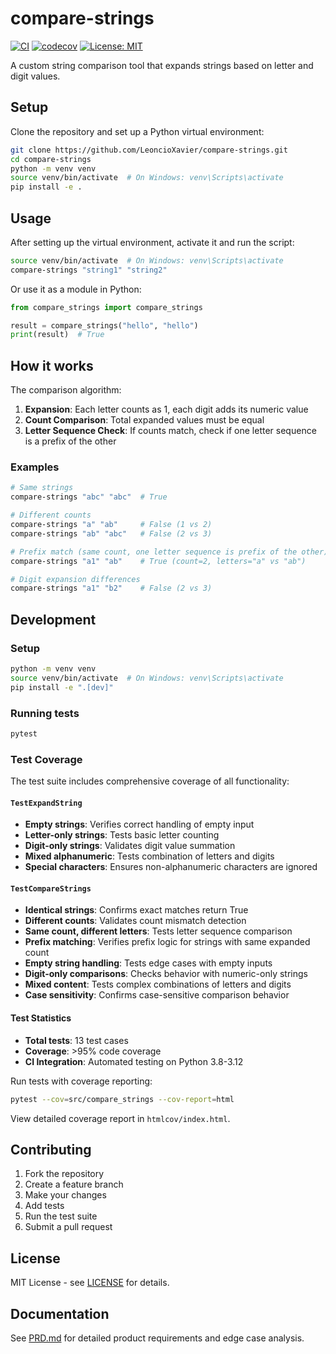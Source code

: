 # compare-strings

[![CI](https://github.com/LeoncioXavier/compare-strings/actions/workflows/ci.yml/badge.svg)](https://github.com/LeoncioXavier/compare-strings/actions/workflows/ci.yml)
[![codecov](https://codecov.io/gh/LeoncioXavier/compare-strings/branch/main/graph/badge.svg)](https://codecov.io/gh/LeoncioXavier/compare-strings)
[![License: MIT](https://img.shields.io/badge/License-MIT-yellow.svg)](https://opensource.org/licenses/MIT)

A custom string comparison tool that expands strings based on letter and digit values.

## Setup

Clone the repository and set up a Python virtual environment:

```bash
git clone https://github.com/LeoncioXavier/compare-strings.git
cd compare-strings
python -m venv venv
source venv/bin/activate  # On Windows: venv\Scripts\activate
pip install -e .
```

## Usage

After setting up the virtual environment, activate it and run the script:

```bash
source venv/bin/activate  # On Windows: venv\Scripts\activate
compare-strings "string1" "string2"
```

Or use it as a module in Python:

```python
from compare_strings import compare_strings

result = compare_strings("hello", "hello")
print(result)  # True
```

## How it works

The comparison algorithm:

1. **Expansion**: Each letter counts as 1, each digit adds its numeric value
2. **Count Comparison**: Total expanded values must be equal
3. **Letter Sequence Check**: If counts match, check if one letter sequence is a prefix of the other

### Examples

```bash
# Same strings
compare-strings "abc" "abc"  # True

# Different counts
compare-strings "a" "ab"     # False (1 vs 2)
compare-strings "ab" "abc"   # False (2 vs 3)

# Prefix match (same count, one letter sequence is prefix of the other)
compare-strings "a1" "ab"    # True (count=2, letters="a" vs "ab")

# Digit expansion differences
compare-strings "a1" "b2"    # False (2 vs 3)
```

## Development

### Setup

```bash
python -m venv venv
source venv/bin/activate  # On Windows: venv\Scripts\activate
pip install -e ".[dev]"
```

### Running tests

```bash
pytest
```

### Test Coverage

The test suite includes comprehensive coverage of all functionality:

#### `TestExpandString`
- **Empty strings**: Verifies correct handling of empty input
- **Letter-only strings**: Tests basic letter counting
- **Digit-only strings**: Validates digit value summation
- **Mixed alphanumeric**: Tests combination of letters and digits
- **Special characters**: Ensures non-alphanumeric characters are ignored

#### `TestCompareStrings`
- **Identical strings**: Confirms exact matches return True
- **Different counts**: Validates count mismatch detection
- **Same count, different letters**: Tests letter sequence comparison
- **Prefix matching**: Verifies prefix logic for strings with same expanded count
- **Empty string handling**: Tests edge cases with empty inputs
- **Digit-only comparisons**: Checks behavior with numeric-only strings
- **Mixed content**: Tests complex combinations of letters and digits
- **Case sensitivity**: Confirms case-sensitive comparison behavior

#### Test Statistics
- **Total tests**: 13 test cases
- **Coverage**: >95% code coverage
- **CI Integration**: Automated testing on Python 3.8-3.12

Run tests with coverage reporting:

```bash
pytest --cov=src/compare_strings --cov-report=html
```

View detailed coverage report in `htmlcov/index.html`.

## Contributing

1. Fork the repository
2. Create a feature branch
3. Make your changes
4. Add tests
5. Run the test suite
6. Submit a pull request

## License

MIT License - see [LICENSE](LICENSE) for details.

## Documentation

See [PRD.md](PRD.md) for detailed product requirements and edge case analysis.
